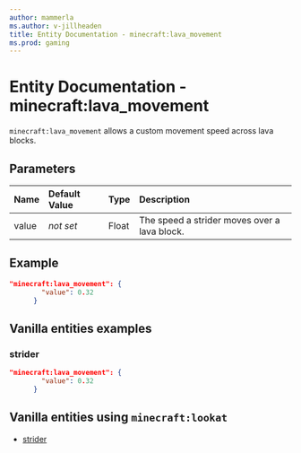 ```yaml
---
author: mammerla
ms.author: v-jillheaden
title: Entity Documentation - minecraft:lava_movement
ms.prod: gaming
---
```


# Entity Documentation - minecraft:lava_movement

`minecraft:lava_movement` allows a custom movement speed across lava blocks.

## Parameters

|Name |Default Value  |Type  |Description  |
|:----------|:----------|:----------|:----------|
|value|*not set* | Float | The speed a strider moves over a lava block.|

## Example

```json
"minecraft:lava_movement": {
        "value": 0.32
      }
```

## Vanilla entities examples

### strider

```json
"minecraft:lava_movement": {
        "value": 0.32
      }
```

## Vanilla entities using `minecraft:lookat`

- [strider](../../../../Source/VanillaBehaviorPack_Snippets/entities/strider.md)
